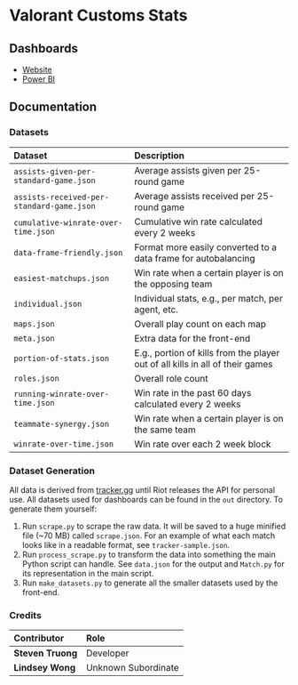 # Valorant Customs Stats

## Dashboards

-   [Website](https://valorant-customs-graphs.vercel.app/)
-   [Power BI](https://app.powerbi.com/view?r=eyJrIjoiNGUzNzMyOTctNTg2OC00YTEyLThmNjktOTJiOTE3ZGM0NjI3IiwidCI6IjlkZGFhY2ExLTM4OWYtNGNiMS1hMTEzLTA4MWJlNmNjMjVmYyIsImMiOjZ9)

## Documentation

### Datasets

| Dataset                                   | Description                                                                   |
| :---------------------------------------- | :---------------------------------------------------------------------------- |
| `assists-given-per-standard-game.json`    | Average assists given per 25-round game                                       |
| `assists-received-per-standard-game.json` | Average assists received per 25-round game                                    |
| `cumulative-winrate-over-time.json`       | Cumulative win rate calculated every 2 weeks                                  |
| `data-frame-friendly.json`                | Format more easily converted to a data frame for autobalancing                |
| `easiest-matchups.json`                   | Win rate when a certain player is on the opposing team                        |
| `individual.json`                         | Individual stats, e.g., per match, per agent, etc.                            |
| `maps.json`                               | Overall play count on each map                                                |
| `meta.json`                               | Extra data for the front-end                                                  |
| `portion-of-stats.json`                   | E.g., portion of kills from the player out of all kills in all of their games |
| `roles.json`                              | Overall role count                                                            |
| `running-winrate-over-time.json`          | Win rate in the past 60 days calculated every 2 weeks                         |
| `teammate-synergy.json`                   | Win rate when a certain player is on the same team                            |
| `winrate-over-time.json`                  | Win rate over each 2 week block                                               |

### Dataset Generation

All data is derived from [tracker.gg](https://tracker.gg/valorant) until Riot releases the API for personal use. All datasets used for dashboards can be found in the `out` directory. To generate them yourself:

1. Run `scrape.py` to scrape the raw data. It will be saved to a huge minified file (~70 MB) called `scrape.json`. For an example of what each match looks like in a readable format, see `tracker-sample.json`.
2. Run `process_scrape.py` to transform the data into something the main Python script can handle. See `data.json` for the output and `Match.py` for its representation in the main script.
3. Run `make_datasets.py` to generate all the smaller datasets used by the front-end.

### Credits

| Contributor       | Role                |
| :---------------- | :------------------ |
| **Steven Truong** | Developer           |
| **Lindsey Wong**  | Unknown Subordinate |

